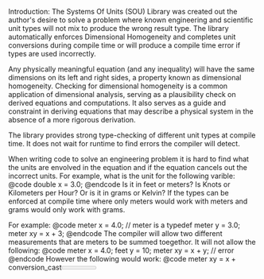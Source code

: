  Introduction:
 The Systems Of Units (SOU) Library was created out the author's desire to solve a problem where
 known engineering and scientific unit types will not mix to produce the wrong result type.  The library
 automatically enforces Dimensional Homogeneity and completes unit conversions during compile time or
 will produce a compile time error if types are used incorrectly.

 Any physically meaningful equation (and any inequality) will have the same dimensions on its left and 
 right sides, a property known as dimensional homogeneity. Checking for dimensional homogeneity is a 
 common application of dimensional analysis, serving as a plausibility check on derived equations and 
 computations. It also serves as a guide and constraint in deriving equations that may describe a 
 physical system in the absence of a more rigorous derivation.

 The library provides strong type-checking of different unit types at compile time.  It does not wait for
 runtime to find errors the compiler will detect.

 When writing code to solve an engineering problem it is hard to find what the units are envolved in
 the equation and if the equation cancels out the incorrect units.  For example, what is the unit 
 for the following varible:
 @code double x = 3.0; @endcode
 Is it in feet or meters?  Is Knots or Kilometers per Hour?  Or is it in grams or Kelvin?
 If the types can be enforced at compile time where only meters would work with meters and
 grams would only work with grams.

 For example:
 @code meter x = 4.0; // meter is a typedef
 meter y = 3.0;
 meter xy = x + 3; @endcode
 The compiler will allow two different measurements that are meters to be summed toegethor.
 It will not allow the following:
 @code meter x = 4.0;
 feet y = 10;
 meter xy = x + y; // error @endcode
 However the following would work:
 @code meter xy = x + conversion_cast<meter>(y); @endcode
